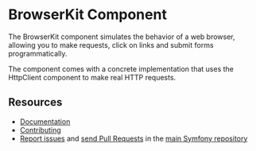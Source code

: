 BrowserKit Component
====================

The BrowserKit component simulates the behavior of a web browser, allowing you
to make requests, click on links and submit forms programmatically.

The component comes with a concrete implementation that uses the HttpClient
component to make real HTTP requests.

Resources
---------

  * [Documentation](https://symfony.com/doc/current/components/browser_kit/introduction.html)
  * [Contributing](https://symfony.com/doc/current/contributing/index.php)
  * [Report issues](https://github.com/symfony/symfony/issues) and
    [send Pull Requests](https://github.com/symfony/symfony/pulls)
    in the [main Symfony repository](https://github.com/symfony/symfony)

